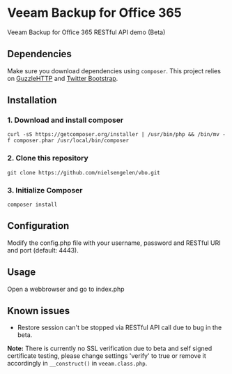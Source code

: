 Veeam Backup for Office 365
==================

Veeam Backup for Office 365 RESTful API demo (Beta)

## Dependencies
Make sure you download dependencies using `composer`. This project relies on [GuzzleHTTP](https://github.com/guzzle/guzzle) and [Twitter Bootstrap](http://getbootstrap.com/).

## Installation
### 1. Download and install composer
    curl -sS https://getcomposer.org/installer | /usr/bin/php && /bin/mv -f composer.phar /usr/local/bin/composer

### 2. Clone this repository
    git clone https://github.com/nielsengelen/vbo.git

### 3. Initialize Composer
    composer install

## Configuration
Modify the config.php file with your username, password and RESTful URI and port (default: 4443).

## Usage
Open a webbrowser and go to index.php 

## Known issues
* Restore session can't be stopped via RESTful API call due to bug in the beta.

**Note:** There is currently no SSL verification due to beta and self signed certificate testing, please change settings 'verify' to true or remove it accordingly in `__construct()` in `veeam.class.php`.
